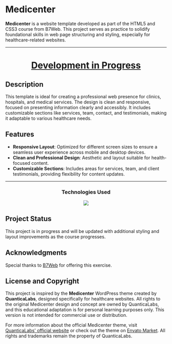 # Medicenter

**Medicenter** is a website template developed as part of the HTML5 and CSS3 course from B7Web. This project serves as practice to solidify foundational skills in web page structuring and styling, especially for healthcare-related websites.

---

<div align="center">
    <h1><a href="#goHere">Development in Progress</a></h1>
</div>


## Description
This template is ideal for creating a professional web presence for clinics, hospitals, and medical services. The design is clean and responsive, focused on presenting information clearly and accessibly. It includes customizable sections like services, team, contact, and testimonials, making it adaptable to various healthcare needs.

## Features
- **Responsive Layout**: Optimized for different screen sizes to ensure a seamless user experience across mobile and desktop devices.
- **Clean and Professional Design**: Aesthetic and layout suitable for health-focused content.
- **Customizable Sections**: Includes areas for services, team, and client testimonials, providing flexibility for content updates.

---

<div align="center">
   <h3>Technologies Used</h3>
   <img src="https://skillicons.dev/icons?i=html,css,js&theme=light"/>
</div>

## Project Status
<span id="goHere"></span>
This project is in progress and will be updated with additional styling and layout improvements as the course progresses.

## Acknowledgments
Special thanks to [B7Web](https://b7web.com.br) for offering this exercise.

## License and Copyright
This project is inspired by the **Medicenter** WordPress theme created by **QuanticaLabs**, designed specifically for healthcare websites. All rights to the original Medicenter design and concept are owned by QuanticaLabs, and this educational adaptation is for personal learning purposes only. This version is not intended for commercial use or distribution.

For more information about the official Medicenter theme, visit [QuanticaLabs' official website](https://quanticalabs.com) or check out the theme on [Envato Market](https://themeforest.net/). All rights and trademarks remain the property of QuanticaLabs.
